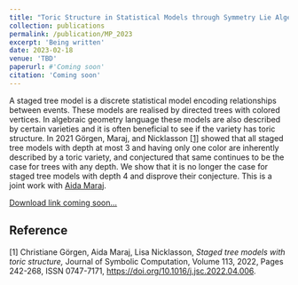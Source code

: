 ```yaml
---
title: "Toric Structure in Statistical Models through Symmetry Lie Algebra"
collection: publications
permalink: /publication/MP_2023
excerpt: 'Being written'
date: 2023-02-18
venue: 'TBD'
paperurl: #'Coming soon'
citation: 'Coming soon'
---
```

A staged tree model is a discrete statistical model encoding relationships between events. These models are realised by directed trees with colored vertices. In algebraic geometry language these models are also described by certain varieties and it is often beneficial to see if the variety has toric structure. In 2021 Görgen, Maraj, and Nicklasson [[1]](#GMN21) showed that all staged tree models with depth at most 3 and having only one color are inherently described by a toric variety, and conjectured that same continues to be the case for trees with any depth. We show that it is no longer the case for staged tree models with depth 4 and disprove their conjecture. This is a joint work with [Aida Maraj](https://sites.google.com/view/aidamaraj/home).



[Download link coming soon...]()


<!-- Recommended citation: Your Name, You. (2010). "Paper Title Number 2." <i>Journal 1</i>. 1(2).-->


## Reference
<a id="GMN21">[1]</a>
Christiane Görgen, Aida Maraj, Lisa Nicklasson,
<i>Staged tree models with toric structure,</i>
Journal of Symbolic Computation,
Volume 113,
2022,
Pages 242-268,
ISSN 0747-7171, https://doi.org/10.1016/j.jsc.2022.04.006.